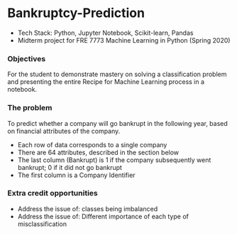 # Bankruptcy-Prediction
- Tech Stack: Python, Jupyter Notebook, Scikit-learn, Pandas
- Midterm project for FRE 7773 Machine Learning in Python (Spring 2020)


### Objectives
For the student to demonstrate mastery on solving a classification problem and presenting the entire Recipe for Machine Learning process in a notebook.

### The problem
To predict whether a company will go bankrupt in the following year, based on financial attributes of the company.

- Each row of data corresponds to a single company
- There are 64 attributes, described in the section below
- The last column (Bankrupt) is 1 if the company subsequently went bankrupt; 0 if it did not go bankrupt
- The first column is a Company Identifier

### Extra credit opportunities
- Address the issue of: classes being imbalanced
- Address the issue of: Different importance of each type of misclassification
 
